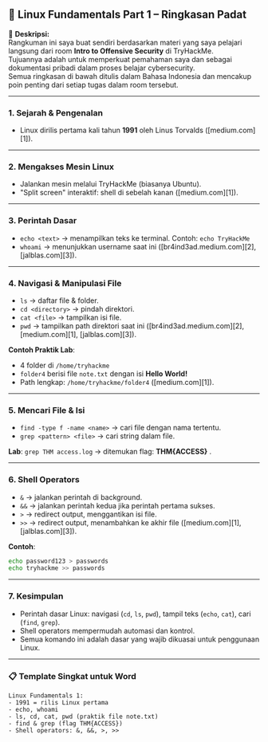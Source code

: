 ## 🐧 Linux Fundamentals Part 1 – Ringkasan Padat

📝 **Deskripsi:**  
Rangkuman ini saya buat sendiri berdasarkan materi yang saya pelajari langsung dari room **Intro to Offensive Security** di TryHackMe.  
Tujuannya adalah untuk memperkuat pemahaman saya dan sebagai dokumentasi pribadi dalam proses belajar cybersecurity.  
Semua ringkasan di bawah ditulis dalam Bahasa Indonesia dan mencakup poin penting dari setiap tugas dalam room tersebut.

---

### 1. Sejarah & Pengenalan

* Linux dirilis pertama kali tahun **1991** oleh Linus Torvalds ([medium.com][1]).

---

### 2. Mengakses Mesin Linux

* Jalankan mesin melalui TryHackMe (biasanya Ubuntu).
* "Split screen" interaktif: shell di sebelah kanan ([medium.com][1]).

---

### 3. Perintah Dasar

* `echo <text>` → menampilkan teks ke terminal. Contoh: `echo TryHackMe`
* `whoami` → menunjukkan username saat ini ([br4ind3ad.medium.com][2], [jalblas.com][3]).

---

### 4. Navigasi & Manipulasi File

* `ls` → daftar file & folder.
* `cd <directory>` → pindah direktori.
* `cat <file>` → tampilkan isi file.
* `pwd` → tampilkan path direktori saat ini ([br4ind3ad.medium.com][2], [medium.com][1], [jalblas.com][3]).

**Contoh Praktik Lab**:

* 4 folder di `/home/tryhackme`
* `folder4` berisi file `note.txt` dengan isi **Hello World!**
* Path lengkap: `/home/tryhackme/folder4` ([medium.com][1]).

---

### 5. Mencari File & Isi

* `find -type f -name <name>` → cari file dengan nama tertentu.
* `grep <pattern> <file>` → cari string dalam file.

**Lab**: `grep THM access.log` → ditemukan flag: **THM{ACCESS}** .

---

### 6. Shell Operators

* `&` → jalankan perintah di background.
* `&&` → jalankan perintah kedua jika perintah pertama sukses.
* `>` → redirect output, menggantikan isi file.
* `>>` → redirect output, menambahkan ke akhir file ([medium.com][1], [jalblas.com][3]).

**Contoh**:

```bash
echo password123 > passwords
echo tryhackme >> passwords
```

---

### 7. Kesimpulan

* Perintah dasar Linux: navigasi (`cd`, `ls`, `pwd`), tampil teks (`echo`, `cat`), cari (`find`, `grep`).
* Shell operators mempermudah automasi dan kontrol.
* Semua komando ini adalah dasar yang wajib dikuasai untuk penggunaan Linux.

---

### 📋 Template Singkat untuk Word

```
Linux Fundamentals 1:
- 1991 = rilis Linux pertama
- echo, whoami
- ls, cd, cat, pwd (praktik file note.txt)
- find & grep (flag THM{ACCESS})
- Shell operators: &, &&, >, >>
```
